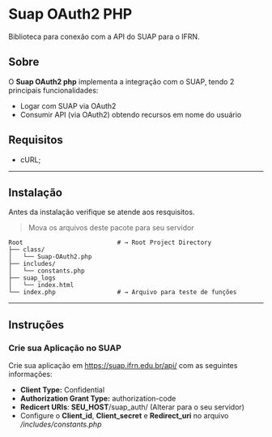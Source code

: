 # Suap OAuth2 PHP
Biblioteca para conexão com a API do SUAP para o IFRN.

## Sobre

O **Suap OAuth2 php** implementa a integração com o SUAP, tendo 2 principais funcionalidades:

- Logar com SUAP via OAuth2
- Consumir API (via OAuth2) obtendo recursos em nome do usuário

## Requisitos

- cURL;

---

## Instalação

 Antes da instalação verifique se atende aos resquisitos.

> Mova os arquivos deste pacote para seu servidor

```shell
Root                          # → Root Project Directory
├── class/
│   └── Suap-OAuth2.php  
├── includes/
│   └── constants.php
├── suap_logs
│   └── index.html
└── index.php                 # → Arquivo para teste de funções  
```

---

## Instruções

### Crie sua Aplicação no SUAP

Crie sua aplicação em https://suap.ifrn.edu.br/api/ com as seguintes informações:


- **Client Type:** Confidential
- **Authorization Grant Type:** authorization-code
- **Redicert URIs**: **SEU_HOST**/suap_auth/ (Alterar para o seu servidor)
- Configure o **Client_id**, **Client_secret** e **Redirect_uri** no arquivo */includes/constants.php*

